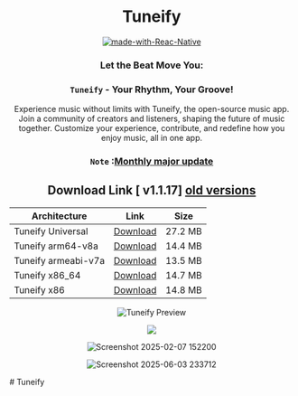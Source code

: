 <div align="center">
  
# Tuneify
[![made-with-Reac-Native](https://img.shields.io/badge/Made%20with-React_Native-1f425f.svg)](https://reactnative.dev/)


<center>
  
 ### Let the Beat Move You: <br/>
 ### <code>Tuneify</code> - Your Rhythm, Your Groove! <br/>

 Experience music without limits with Tuneify, the open-source music app. Join a community of creators and listeners, shaping the future of music together. Customize your experience, contribute, and redefine how you enjoy music, all in one app.

 ### <code>Note</code> :<ins>Monthly major update</ins>
</center>



## Download Link [ v1.1.17] [old versions](https://github.com/estd20xx/Tuneify/releases)  

Architecture | Link | Size
--- | --- | ---
Tuneify Universal | [Download](https://github.com/estd20xx/Tuneify/releases/download/v1.1.17/app-universal-release.apk) | 27.2 MB
Tuneify arm64-v8a | [Download](https://github.com/estd20xx/Tuneify/releases/download/v1.1.17/app-arm64-v8a-release.apk) | 14.4 MB
Tuneify armeabi-v7a | [Download](https://github.com/estd20xx/Tuneify/releases/download/v1.1.17/app-armeabi-v7a-release.apk) | 13.5 MB
Tuneify x86_64 | [Download](https://github.com/estd20xx/Tuneify/releases/download/v1.1.17/app-x86_64-release.apk) | 14.7 MB
Tuneify x86 | [Download](https://github.com/estd20xx/Tuneify/releases/download/v1.1.17/app-x86-release.apk) | 14.8 MB



![Tuneify Preview](https://raw.githubusercontent.com/estd20xx/Tuneify/master/src/assets/preview.jpg)


<img src="https://github.com/user-attachments/assets/4afd626e-517e-4a7e-bce6-edd6f0c4fb18"/>

![Screenshot 2025-02-07 152200](https://github.com/user-attachments/assets/79828d11-02c6-48c9-9fca-45d67906ce4f)

![Screenshot 2025-06-03 233712](https://github.com/user-attachments/assets/4ee48349-b1d0-4acf-87fb-7c80e9d09087)


</div>
# Tuneify

